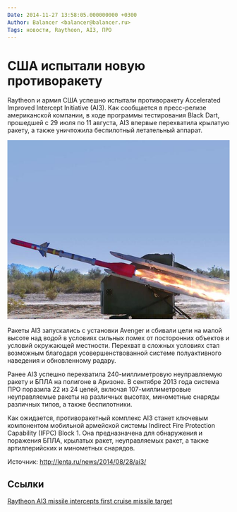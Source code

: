 ```yaml
---
Date: 2014-11-27 13:58:05.000000000 +0300
Author: Balancer <balancer@balancer.ru>
Tags: новости, Raytheon, AI3, ПРО
---
```


# США испытали новую противоракету

Raytheon и армия США успешно испытали противоракету Accelerated Improved
Intercept Initiative (AI3). Как сообщается в пресс-релизе американской
компании, в ходе программы тестирования Black Dart, прошедшей с 29 июля
по 11 августа, AI3 впервые перехватила крылатую ракету, а также
уничтожила беспилотный летательный аппарат.

![](2014-08-28-ai3-test.jpg)

Ракеты AI3 запускались с установки Avenger и сбивали цели на малой высоте
над водой в условиях сильных помех от посторонних объектов и условий
окружающей местности. Перехват в сложных условиях стал возможным
благодаря усовершенствованной системе полуактивного наведения и
обновленному радару.

Ранее AI3 успешно перехватила 240-миллиметровую неуправляемую ракету и
БПЛА на полигоне в Аризоне. В сентябре 2013 года система ПРО поразила 22
из 24 целей, включая 107-миллиметровые неуправляемые ракеты на различных
высотах, минометные снаряды различных типов, а также беспилотники.

Как ожидается, противоракетный комплекс AI3 станет ключевым компонентом
мобильной армейской системы Indirect Fire Protection Capability (IFPC)
Block 1. Она предназначена для обнаружения и поражения БПЛА, крылатых
ракет, неуправляемых ракет, а также артиллерийских и минометных снарядов.

Источник: <http://lenta.ru/news/2014/08/28/ai3/>

## Ссылки

[Raytheon AI3 missile intercepts first cruise missile target](http://raytheon.mediaroom.com/index.php?s=43&item=2635)
